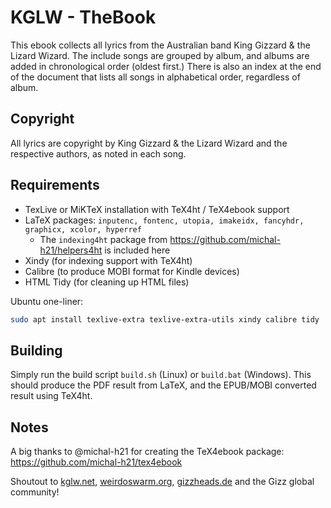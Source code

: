 # KGLW - TheBook

This ebook collects all lyrics from the Australian band King Gizzard & the Lizard Wizard.
The include songs are grouped by album, and albums are added in chronological order (oldest first.)
There is also an index at the end of the document that lists all songs in alphabetical order, regardless of album.

## Copyright

All lyrics are copyright by King Gizzard & the Lizard Wizard and the respective authors, as noted in each song.

## Requirements

* TexLive or MiKTeX installation with TeX4ht / TeX4ebook support
* LaTeX packages: `inputenc, fontenc, utopia, imakeidx, fancyhdr, graphicx, xcolor, hyperref`
  * The `indexing4ht` package from https://github.com/michal-h21/helpers4ht is included here
* Xindy (for indexing support with TeX4ht)
* Calibre (to produce MOBI format for Kindle devices)
* HTML Tidy (for cleaning up HTML files)

Ubuntu one-liner:

```sh
sudo apt install texlive-extra texlive-extra-utils xindy calibre tidy
```

## Building

Simply run the build script `build.sh` (Linux) or `build.bat` (Windows).
This should produce the PDF result from LaTeX, and the EPUB/MOBI converted result using TeX4ht.

## Notes

A big thanks to @michal-h21 for creating the TeX4ebook package: https://github.com/michal-h21/tex4ebook

Shoutout to [kglw.net](https://kglw.net), [weirdoswarm.org](https://weirdoswarm.org), [gizzheads.de](https://gizzheads.de) and the Gizz global community!

